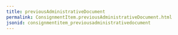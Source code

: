 ```yaml
---
title: previousAdministrativeDocument
permalink: ConsignmentItem.previousAdministrativeDocument.html
jsonid: consignmentitem_previousadministrativedocument
---
```

